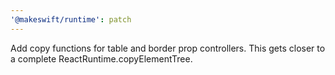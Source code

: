 ```yaml
---
'@makeswift/runtime': patch
---
```


Add copy functions for table and border prop controllers. This gets closer to a complete ReactRuntime.copyElementTree.
